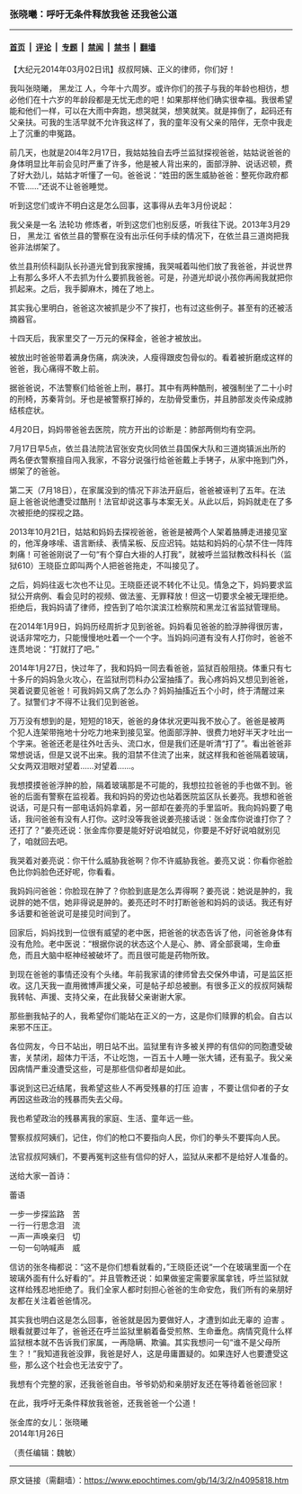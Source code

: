 ### 张晓曦：呼吁无条件释放我爸 还我爸公道

---

#### [首页](../../../..?n4095818) &nbsp;|&nbsp; [评论](../../../../../epoch-comment?n4095818) &nbsp;|&nbsp; [专题](../../../../../epoch-special?n4095818) &nbsp;|&nbsp; [禁闻](../../../../../epoch-news?n4095818) &nbsp;|&nbsp; [禁书](../../../../../books?n4095818) &nbsp;|&nbsp; [翻墙](https://github.com/gfw-breaker/nogfw/blob/master/README.md?n4095818)


<div class="post_content" id="artbody" itemprop="articleBody">
 <!-- article content begin -->
 <p>
  【大纪元2014年03月02日讯】叔叔阿姨、正义的律师，你们好！
 </p>
 <p>
  我叫张晓曦，
  <ok href="https://www.epochtimes.com/gb/tag/%E9%BB%91%E9%BE%99%E6%B1%9F.html">
   黑龙江
  </ok>
  人，今年十六周岁。或许你们的孩子与我的年龄也相彷，想必他们在十六岁的年龄段都是无忧无虑的吧！如果那样他们确实很幸福。我很希望能和他们一样，可以在大雨中奔跑，想哭就哭，想笑就笑。就是摔倒了，起码还有父亲扶。可我的生活早就不允许我这样了，我的童年没有父亲的陪伴，无奈中我走上了沉重的申冤路。
 </p>
 <p>
  前几天，也就是20l4年2月17日，我姑姑独自去呼兰监狱探视爸爸，姑姑说爸爸的身体明显比年前会见时严重了许多，他是被人背出来的，面部浮肿、说话迟顿，费了好大劲儿，姑姑才听懂了一句。爸爸说：“姓田的医生威胁爸爸：整死你政府都不管……”还说不让爸爸睡觉。
 </p>
 <p>
  听到这您们或许不明白这是怎么回事，这事得从去年3月份说起：
 </p>
 <p>
  我父亲是一名
  <ok href="https://www.epochtimes.com/gb/tag/%E6%B3%95%E8%BD%AE%E5%8A%9F.html">
   法轮功
  </ok>
  修炼者，听到这您们也别反感，听我往下说。2013年3月29日，
  <ok href="https://www.epochtimes.com/gb/tag/%E9%BB%91%E9%BE%99%E6%B1%9F.html">
   黑龙江
  </ok>
  省依兰县的警察在没有出示任何手续的情况下，在依兰县三道岗把我爸非法绑架了。
 </p>
 <p>
  依兰县刑侦科副队长孙道光曾到我家搜捕，我哭喊着叫他们放了我爸爸，并说世界上有那么多坏人不去抓为什么要抓我爸爸。可是，孙道光却说小孩你再闹我就把你抓起来。之后，我手脚麻木，摊在了地上。
 </p>
 <p>
  其实我心里明白，爸爸这次被抓是少不了挨打，也有过这些例子。甚至有的还被活摘器官。
 </p>
 <p>
  十四天后，我家里交了一万元的保释金，爸爸才被放出。
 </p>
 <p>
  被放出时爸爸带着满身伤痛，病泱泱，人瘦得跟皮包骨似的。看着被折磨成这样的爸爸，我心痛得不敢上前。
 </p>
 <p>
  据爸爸说，不法警察们给爸爸上刑，暴打。其中有两种酷刑，被强制坐了二十小时的刑椅，苏秦背剑。牙也是被警察打掉的，左肋骨受重伤，并且肺部发炎传染成肺结核症状。
 </p>
 <p>
  4月20日，妈妈带爸爸去医院，院方开出的诊断是：肺部两侧均有空洞。
 </p>
 <p>
  7月17日早5点，依兰县法院法官张安克伙同依兰县国保大队和三道岗镇派出所的两名便衣警察擅自闯入我家，不容分说强行给爸爸戴上手铐子，从家中拖到门外，绑架了的爸爸。
 </p>
 <p>
  第二天（7月18日），在家属没到的情况下非法开庭后，爸爸被诬判了五年。在法庭上爸爸说他遭受过酷刑！法官却说这事与本案无关。从此以后，妈妈就走在了多次被拒绝的探视之路。
 </p>
 <p>
  2013年10月21日，姑姑和妈妈去探视爸爸，爸爸是被两个人架着胳膊走进接见室的，他浑身哆嗦、语言断续、表情呆板、反应迟钝。姑姑和妈妈的心禁不住一阵阵刺痛！可爸爸刚说了一句“有个穿白大褂的人打我”，就被呼兰监狱教改科科长（监狱610）王晓臣立即叫两个人把爸爸拖走，不叫接见了。
 </p>
 <p>
  之后，妈妈往返七次也不让见。王晓臣还说不转化不让见。情急之下，妈妈要求监狱公开病例、看会见时的视频、做法鉴、无罪释放！但这一切要求全被无理拒绝。拒绝后，我妈妈请了律师，控告到了哈尔滨滨江检察院和黑龙江省监狱管理局。
 </p>
 <p>
  在2014年1月9日，妈妈历经周折才见到爸爸。妈妈看见爸爸的脸浮肿得很厉害，说话非常吃力，只能慢慢地吐着一个一个字。当妈妈问道有没有人打你时，爸爸不连贯地说：“打就打了吧。”
 </p>
 <p>
  2014年1月27日，快过年了，我和妈妈一同去看爸爸，监狱百般阻挠。体重只有七十多斤的妈妈急火攻心，在监狱刑罚科办公室抽搐了。我心疼妈妈又想见到爸爸，哭着说要见爸爸！可我妈妈又病了怎么办？妈妈抽搐近五个小时，终于清醒过来了。狱警们才不得不让我们见到爸爸。
 </p>
 <p>
  万万没有想到的是，短短的18天，爸爸的身体状况更叫我不放心了。爸爸是被两个犯人连架带拖地十分吃力地来到接见室。他面部浮肿、很费力地好半天才吐出一个字来。爸爸还老是往外吐舌头、流口水，但是我们还是听清“打了”。看出爸爸非常想说话，但是又说不出来。我的泪禁不住流了出来，就这样我和爸爸隔着玻璃，父女两双泪眼对望着……对望着……。
 </p>
 <p>
  我想摸摸爸爸浮肿的脸，隔着玻璃那是不可能的，我想拉拉爸爸的手也做不到。爸爸的后面有警察在监视着。我和妈妈的旁边也站着医院监区队长姜亮。我想和爸爸说话，可是只有一部电话妈妈拿着，另一部却在姜亮的手里监听。我向妈妈要了电话，我问爸爸有没有人打你。这时没等我爸说姜亮接话说：张金库你说谁打你了？还打了？”姜亮还说：张金库你要是能好好说咱就见，你要是不好好说咱就别见了，咱就回去吧。
 </p>
 <p>
  我哭着对姜亮说：你干什么威胁我爸啊？你不许威胁我爸。姜亮又说：你看你爸脸色比你妈脸色还好呢，你看看。
 </p>
 <p>
  我妈妈问爸爸：你脸现在肿了？你脸到底是怎么弄得啊？姜亮说：她说是肿的，我说胖的她不信，她非得说是肿的。姜亮还时不时打断爸爸和妈妈的谈话。我还有好多话要和爸爸说可是接见时间到了。
 </p>
 <p>
  回家后，妈妈找到一位很有威望的老中医，把爸爸的状态告诉了他，问爸爸身体有没有危险。老中医说：“根据你说的状态这个人是心、肺、肾全部衰竭，生命垂危，而且大脑中枢神经被破坏了。而且很可能是药物所致。
 </p>
 <p>
  到现在爸爸的事情还没有个头绪。年前我家请的律师曾去交保外申请，可是监区拒收。这几天我一直用微博声援父亲，可是帖子却总被删。有很多正义的叔叔阿姨帮我转帖、声援、支持父亲，在此我替父亲谢谢大家。
 </p>
 <p>
  那些删我帖子的人，我希望你们能站在正义的一方，这是你们赎罪的机会。自古以来邪不压正。
 </p>
 <p>
  各位网友，今日不站出，明日站不出。监狱里有许多被关押的有信仰的同胞遭受破害，关禁闭，超体力干活，不让吃饱，一百五十人睡一张大铺，还有虱子。我父亲因病情严重没遭受这些，可是那些信仰者却是如此。
 </p>
 <p>
  事说到这已近结尾，我希望这些人不再受残暴的打压
  <ok href="https://www.epochtimes.com/gb/tag/%E8%BF%AB%E5%AE%B3.html">
   迫害
  </ok>
  ，不要让信仰者的子女再因这些政治的残暴而失去父母。
 </p>
 <p>
  我也希望政治的残暴离我的家庭、生活、童年远一些。
 </p>
 <p>
  警察叔叔阿姨们，记住，你们的枪口不要指向人民，你们的拳头不要挥向人民。
 </p>
 <p>
  法官叔叔阿姨们，不要再冤判这些有信仰的好人，监狱从来都不是给好人准备的。
 </p>
 <p>
  送给大家一首诗：
 </p>
 <p>
  蕾语
 </p>
 <p>
  一步一步探监路　苦
  <br/>
  一行一行思念泪　流
  <br/>
  一声一声唤亲归　切
  <br/>
  一句一句呐喊声　威
 </p>
 <p>
  信访的张冬梅都说：“这不是你们想看就看的，”王晓臣还说“一个在玻璃里面一个在玻璃外面有什么好看的”。并且管教还说：如果做鉴定需要家属拿钱，呼兰监狱就这样给残忍地拒绝了。我们全家人都时刻担心爸爸的生命安危，我们所有的亲朋好友都在关注着爸爸情况。
 </p>
 <p>
  其实我也明白这是怎么回事，爸爸就是因为要做好人，才遭到如此无辜的
  <ok href="https://www.epochtimes.com/gb/tag/%E8%BF%AB%E5%AE%B3.html">
   迫害
  </ok>
  。眼看就要过年了，爸爸还在呼兰监狱里躺着备受煎熬、生命垂危。病情究竟什么样监狱根本就不告诉我们家属，一再隐瞒、欺骗。其实我想问一句“谁不是父母所生？！”我知道我爸没罪，我爸是好人，这是毋庸置疑的。如果连好人也要遭受这些，那么这个社会也无法安宁了。
 </p>
 <p>
  我想有个完整的家，还我爸爸自由。爷爷奶奶和亲朋好友还在等待着爸爸回家！
 </p>
 <p>
  在此，我呼吁无条件释放我爸爸，还我爸爸一个公道！
 </p>
 <p>
  张金库的女儿：张晓曦
  <br/>
  2014年1月26日
 </p>
 <p>
  （责任编辑：魏敏）
 </p>
 <p>
  <!-- article content end -->
  <div id="below_article_ad">
  </div>
 </p>
</div>


---

原文链接（需翻墙）：https://www.epochtimes.com/gb/14/3/2/n4095818.htm